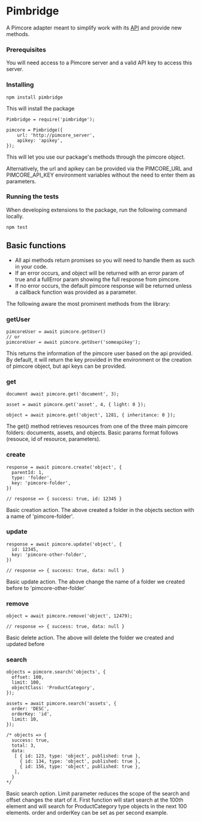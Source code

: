 # Pimbridge
A Pimcore adapter meant to simplify work with its [API](https://pimcore.com/docs/5.x/Development_Documentation/Web_Services) and provide new methods.

### Prerequisites

You will need access to a Pimcore server and a valid API key to access this server.

### Installing

```
npm install pimbridge
```
This will install the package

```
Pimbridge = require('pimbridge');

pimcore = Pimbridge({
    url: 'http://pimcore_server',
    apikey: 'apikey',
});
```
This will let you use our package's methods through the pimcore object.

Alternatively, the url and apikey can be provided via the PIMCORE_URL and PIMCORE_API_KEY environment variables without the need to enter them as parameters.

### Running the tests
When developing extensions to the package, run the following command locally.

```
npm test
```

## Basic functions
- All api methods return promises so you will need to handle them as such in your code.
- If an error occurs, and object will be returned with an error param of true and a fullError param showing the full response from pimcore.
- If no error occurs, the default pimcore response will be returned unless a callback function was provided as a parameter.

The following aware the most prominent methods from the library:

### getUser
```
pimcoreUser = await pimcore.getUser()
// or
pimcoreUser = await pimcore.getUser('someapikey');
```
This returns the information of the pimcore user based on the api provided. By default, it will return the key provided in the environment or the creation of pimcore object, but api keys can be provided.


### get
```
document await pimcore.get('document', 3);

asset = await pimcore.get('asset', 4, { light: 0 });

object = await pimcore.get('object', 1281, { inheritance: 0 });
```
The get() method retrieves resources from one of the three main pimcore folders: documents, assets, and objects. Basic params format follows (resouce, id of resource, parameters).

### create
```
response = await pimcore.create('object', {
  parentId: 1,
  type: 'folder',
  key: 'pimcore-folder',
})

// response => { success: true, id: 12345 }
```
Basic creation action. The above created a folder in the objects section with a name of 'pimcore-folder'.

### update
```
response = await pimcore.update('object', {
  id: 12345,
  key: 'pimcore-other-folder',
})

// response => { success: true, data: null }
```
Basic update action. The above change the name of a folder we created before to 'pimcore-other-folder'

### remove
```
object = await pimcore.remove('object', 12479);

// response => { success: true, data: null }
```
Basic delete action. The above will delete the folder we created and updated before

### search

```
objects = pimcore.search('objects', {
  offset: 100,
  limit: 100,
  objectClass: 'ProductCategory',
});

assets = await pimcore.search('assets', {
  order: 'DESC',
  orderKey: 'id',
  limit: 10,
});

/* objects => { 
  success: true,
  total: 3,
  data: 
   [ { id: 123, type: 'object', published: true },
     { id: 134, type: 'object', published: true },
     { id: 156, type: 'object', published: true },
   ],
  }
*/
```

Basic search option. Limit parameter reduces the scope of the search and offset changes the start of it. First  function will start search at the 100th element  and will search for ProductCategory type objects in the next 100 elements. order and orderKey can be set as per second example.



